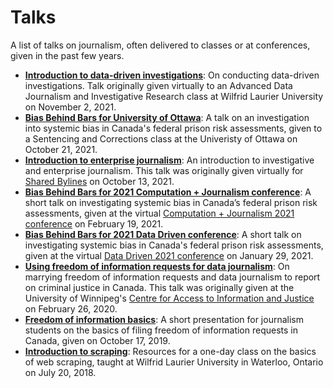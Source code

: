 # Talks
A list of talks on journalism, often delivered to classes or at conferences, given in the past few years.

- [**Introduction to data-driven investigations**](https://github.com/tomcardoso/intro-data-investigation): On conducting data-driven investigations. Talk originally given virtually to an Advanced Data Journalism and Investigative Research class at Wilfrid Laurier University on November 2, 2021.
- [**Bias Behind Bars for University of Ottawa**](https://github.com/tomcardoso/uottawa-bias-2021): A talk on an investigation into systemic bias in Canada's federal prison risk assessments, given to a Sentencing and Corrections class at the Univeristy of Ottawa on October 21, 2021.
- [**Introduction to enterprise journalism**](https://github.com/tomcardoso/intro-enterprise-journalism): An introduction to investigative and enterprise journalism. This talk was originally given virtually for [Shared Bylines](https://www.sharedbylines.com/) on October 13, 2021.
- [**Bias Behind Bars for 2021 Computation + Journalism conference**](https://github.com/tomcardoso/cplusj-bias-2021): A short talk on investigating systemic bias in Canada’s federal prison risk assessments, given at the virtual [Computation + Journalism 2021 conference](https://cj2021.northeastern.edu/) on February 19, 2021.
- [**Bias Behind Bars for 2021 Data Driven conference**](https://github.com/tomcardoso/dd-bias-2021): A short talk on investigating systemic bias in Canada's federal prison risk assessments, given at the virtual [Data Driven 2021 conference](https://humberstorylab.ca/events/data-driven-2021/) on January 29, 2021.
- [**Using freedom of information requests for data journalism**](https://github.com/tomcardoso/foi-data-journalism): On marrying freedom of information requests and data journalism to report on criminal justice in Canada. This talk was originally given at the University of Winnipeg's [Centre for Access to Information and Justice](https://www.uwinnipeg.ca/caij/) on February 26, 2020.
- [**Freedom of information basics**](https://github.com/tomcardoso/foi-basics): A short presentation for journalism students on the basics of filing freedom of information requests in Canada, given on October 17, 2019.
- [**Introduction to scraping**](https://github.com/tomcardoso/intro-to-scraping): Resources for a one-day class on the basics of web scraping, taught at Wilfrid Laurier University in Waterloo, Ontario on July 20, 2018.

